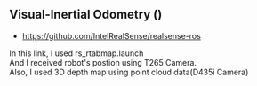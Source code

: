 ## Visual-Inertial Odometry ()
- https://github.com/IntelRealSense/realsense-ros

 In this link, I used rs_rtabmap.launch  
 And I received robot's postion using T265 Camera.  
 Also, I used 3D depth map using point cloud data(D435i Camera)   
